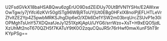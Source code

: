 U2FsdGVkX18baHSABQwu6zgErUO9DsdZEiDUy70UtBfVN1YSHx/E2AWxwOwTgw/y7jYifci6zKVr50gISTg96WBjRToUYjUt0EBg0HFxlX8noIPjEFLHTLeVrZfvltZE2Yp4Z5pwbMRKSJhgDip6eO/XDk6De1YSW2m03brqUrcZSUvP1e30iOPMghTsUnY57XDQxafJeJy1251XpKjApU/lJYG6/srrWzo+XsT+H9xEQO5jdLXzUhMt2noT670QZH5f7KATuY9tK0O2zquCQuJR5r76rHwf0mwXunF5hT9rKYpPSg==
